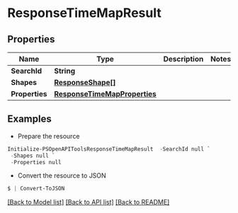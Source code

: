 # ResponseTimeMapResult
## Properties

Name | Type | Description | Notes
------------ | ------------- | ------------- | -------------
**SearchId** | **String** |  | 
**Shapes** | [**ResponseShape[]**](ResponseShape.md) |  | 
**Properties** | [**ResponseTimeMapProperties**](ResponseTimeMapProperties.md) |  | 

## Examples

- Prepare the resource
```powershell
Initialize-PSOpenAPIToolsResponseTimeMapResult  -SearchId null `
 -Shapes null `
 -Properties null
```

- Convert the resource to JSON
```powershell
$ | Convert-ToJSON
```

[[Back to Model list]](../README.md#documentation-for-models) [[Back to API list]](../README.md#documentation-for-api-endpoints) [[Back to README]](../README.md)

